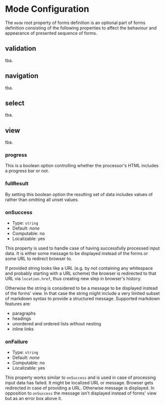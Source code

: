 # Mode Configuration

The `mode` root property of forms definition is an optional part of forms definition consisting of the following properties to affect the behaviour and appearance of presented sequence of forms.

## validation

tba.

## navigation

tba.

## select

tba.

## view

tba.

### progress

This is a boolean option controlling whether the processor's HTML includes a progress bar or not.

### fullResult

By setting this boolean option the resulting set of data includes values of rather than omitting all unset values.

### onSuccess

* Type: `string`
* Default: _none_
* Computable: no
* Localizable: yes

This property is used to handle case of having successfully processed input data. It is either some message to be displayed instead of the forms or some URL to redirect browser to.

If provided string looks like a URL (e.g. by not containing any whitespace and probably starting with a URL scheme) the browser is redirected to that URL via `location.href`, thus creating new step in browser's history. 

Otherwise the string is considered to be a message to be displayed instead of the forms' view. In that case the string might include a very limited subset of markdown syntax to provide a structured message. Supported markdown features are:

* paragraphs
* headings
* unordered and ordered lists without nesting
* inline links

### onFailure

* Type: `string`
* Default: _none_
* Computable: no
* Localizable: yes

This property works similar to `onSuccess` and is used in case of processing input data has failed. It might be localized URL or message. Browser gets redirected in case of providing a URL. Otherwise message is displayed. In opposition to `onSuccess` the message isn't displayed instead of forms' view but as an error box above it.
